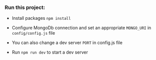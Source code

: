 ### Run this project:

- Install packages `npm install`

- Configure MongoDb connection and set an appropriate `MONGO_URI` in `config/config.js` file

- You can also change a dev server `PORT` in config.js file

- Run `npm run dev` to start a dev server
